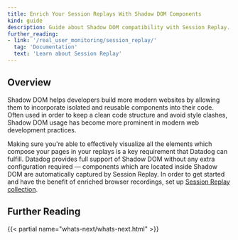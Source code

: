 ```yaml
---
title: Enrich Your Session Replays With Shadow DOM Components
kind: guide
description: Guide about Shadow DOM compatibility with Session Replay.
further_reading:
- link: '/real_user_monitoring/session_replay/'
  tag: 'Documentation'
  text: 'Learn about Session Replay'
---
```


## Overview

Shadow DOM helps developers build more modern websites by allowing them to incorporate isolated and reusable components into their code. Often used in order to keep a clean code structure and avoid style clashes, Shadow DOM usage has become more prominent in modern web development practices. 

Making sure you're able to effectively visualize all the elements which compose your pages in your replays is a key requirement that Datadog can fulfill. Datadog provides full support of Shadow DOM without any extra configuration required — components which are located inside Shadow DOM are automatically captured by Session Replay. In order to get started and have the benefit of enriched browser recordings, set up [Session Replay collection](https://docs.datadoghq.com/real_user_monitoring/session_replay/).

## Further Reading

{{< partial name="whats-next/whats-next.html" >}}
